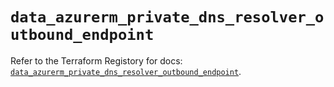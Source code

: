 # `data_azurerm_private_dns_resolver_outbound_endpoint`

Refer to the Terraform Registory for docs: [`data_azurerm_private_dns_resolver_outbound_endpoint`](https://registry.terraform.io/providers/hashicorp/azurerm/3.62.0/docs/data-sources/private_dns_resolver_outbound_endpoint).
